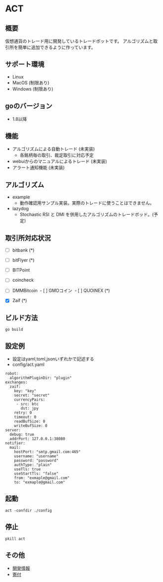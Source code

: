 # ACT

## 概要

仮想通貨のトレード用に開発しているトレードボットです。
アルゴリズムと取引所を簡単に追加できるように作っています。

## サポート環境

 - Linux
 - MacOS (制限あり)
 - Windows (制限あり)

## goのバージョン

 - 1.8以降

## 機能

 - アルゴリズムによる自動トレード (未実装)
   - 各銘柄毎の取引、裁定取引に対応予定
 - webuiからのマニュアルによるトレード (未実装)
 - アラート通知機能 (未実装)

## アルゴリズム

 - example 
   - 動作確認用サンプル実装。実際のトレードに使うことはできません。
 - lazydog
   - Stochastic RSI と DMI を併用したアルゴリズムのトレードボッド。(予定)

## 取引所対応状況

  - [ ] bitbank (*)
  - [ ] bitFlyer (*)
  - [ ] BITPoint
  - [ ] coincheck
  - [ ] DMMBitcoin
  - [ ] GMOコイン
  - [ ] QUOINEX (*)
  - [x] Zaif    (*)


## ビルド方法

```
go build
```

## 設定例
 - 設定はyaml,toml,jsonいずれかで記述する
 - config/act.yaml

```
robot:
  algorithmPluginDir: "plugin"
exchanges:
  zaif:
    key: "key"
    secret: "secret"
    currencyPairs:
     - src: btc
       dst: jpy
    retry: 0
    timeout: 0
    readBufSize: 0
    writeBufSize: 0
server:
  debug: true
  addrPort: 127.0.0.1:38080
notifier:
  mail:
    hostPort: "smtp.gmail.com:465"
    username: "username"
    password: "password"
    authType: "plain"
    useTls: true
    useStartTls: "false"
    from: "exmaple@gmail.com"
    to: "exmaple@gmail.com"
```

## 起動

```
act -confdir ./config
```

## 停止

```
pkill act
```

## その他

  - [開発情報](/docs/DEVELOP.md)
  - [寄付](/docs/DONATION.md)
